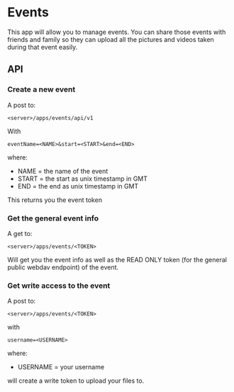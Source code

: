 # Events

This app will allow you to manage events. You can share those events with friends
and family so they can upload all the pictures and videos taken during that event
easily.


## API


### Create a new event

A post to:

`<server>/apps/events/api/v1`

With

`eventName=<NAME>&start=<START>&end=<END>`

where:

* NAME = the name of the event
* START = the start as unix timestamp in GMT
* END = the end as unix timestamp in GMT

This returns you the event token

### Get the general event info

A get to:

`<server>/apps/events/<TOKEN>`

Will get you the event info as well as the READ ONLY token (for the general public
webdav endpoint) of the event.

### Get write access to the event

A post to:

`<server>/apps/events/<TOKEN>`

with

`username=<USERNAME>`

where:
* USERNAME = your username

will create a write token to upload your files to.
